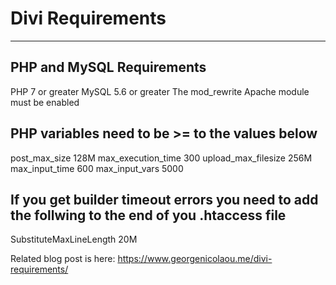 # Divi Requirements
-------------------

PHP and MySQL Requirements 
--------------------------
PHP 7 or greater
MySQL 5.6 or greater
The mod_rewrite Apache module must be enabled


PHP variables need to be >= to the values below
-----------------------------------------------
post_max_size 128M
max_execution_time 300
upload_max_filesize 256M
max_input_time 600
max_input_vars 5000


If you get builder timeout errors you need to add the follwing to the end of you .htaccess file 
------------------------------------------------------------------------------------------------
<IfModule mod_substitute.c>
SubstituteMaxLineLength 20M
</IfModule>

Related blog post is here: https://www.georgenicolaou.me/divi-requirements/